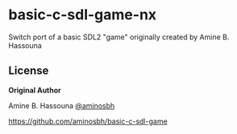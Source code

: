 # basic-c-sdl-game-nx
Switch port of a basic SDL2 "game" originally created by Amine B. Hassouna


## License

**Original Author**

Amine B. Hassouna [@aminosbh](https://gitlab.com/aminosbh)

https://github.com/aminosbh/basic-c-sdl-game
